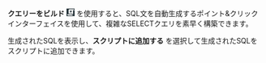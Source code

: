 **クエリーをビルド** ![""](Images/nsa1692141328702.png) を使用すると、SQL文を自動生成するポイント&クリック インターフェイスを使用して、複雑なSELECTクエリを素早く構築できます。

生成されたSQLを表示し、**スクリプトに追加する** を選択して生成されたSQLをスクリプトに追加できます。
